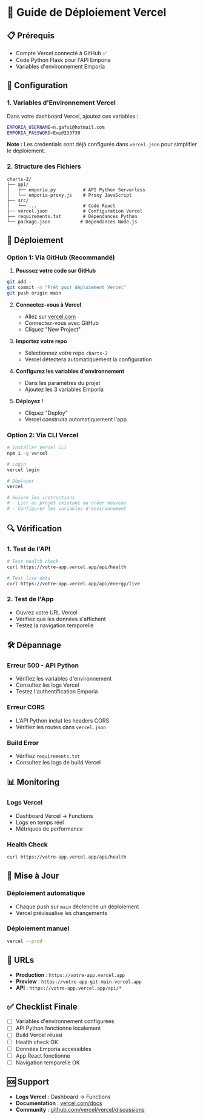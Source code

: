 # 🚀 Guide de Déploiement Vercel

## 📋 Prérequis
- Compte Vercel connecté à GitHub ✅
- Code Python Flask pour l'API Emporia
- Variables d'environnement Emporia

## 🔧 Configuration

### 1. Variables d'Environnement Vercel

Dans votre dashboard Vercel, ajoutez ces variables :

```bash
EMPORIA_USERNAME=n.gafsi@hotmail.com
EMPORIA_PASSWORD=Emp@233730
```

**Note :** Les credentials sont déjà configurés dans `vercel.json` pour simplifier le déploiement.

### 2. Structure des Fichiers

```
charts-2/
├── api/
│   ├── emporia.py          # API Python Serverless
│   └── emporia-proxy.js    # Proxy JavaScript
├── src/
│   └── ...                 # Code React
├── vercel.json             # Configuration Vercel
├── requirements.txt        # Dépendances Python
└── package.json           # Dépendances Node.js
```

## 🚀 Déploiement

### Option 1: Via GitHub (Recommandé)

1. **Poussez votre code sur GitHub**
```bash
git add .
git commit -m "Prêt pour déploiement Vercel"
git push origin main
```

2. **Connectez-vous à Vercel**
   - Allez sur [vercel.com](https://vercel.com)
   - Connectez-vous avec GitHub
   - Cliquez "New Project"

3. **Importez votre repo**
   - Sélectionnez votre repo `charts-2`
   - Vercel détectera automatiquement la configuration

4. **Configurez les variables d'environnement**
   - Dans les paramètres du projet
   - Ajoutez les 3 variables Emporia

5. **Déployez !**
   - Cliquez "Deploy"
   - Vercel construira automatiquement l'app

### Option 2: Via CLI Vercel

```bash
# Installer Vercel CLI
npm i -g vercel

# Login
vercel login

# Déployer
vercel

# Suivre les instructions
# - Lier au projet existant ou créer nouveau
# - Configurer les variables d'environnement
```

## 🔍 Vérification

### 1. Test de l'API
```bash
# Test health check
curl https://votre-app.vercel.app/api/health

# Test live data
curl https://votre-app.vercel.app/api/energy/live
```

### 2. Test de l'App
- Ouvrez votre URL Vercel
- Vérifiez que les données s'affichent
- Testez la navigation temporelle

## 🛠️ Dépannage

### Erreur 500 - API Python
- Vérifiez les variables d'environnement
- Consultez les logs Vercel
- Testez l'authentification Emporia

### Erreur CORS
- L'API Python inclut les headers CORS
- Vérifiez les routes dans `vercel.json`

### Build Error
- Vérifiez `requirements.txt`
- Consultez les logs de build Vercel

## 📊 Monitoring

### Logs Vercel
- Dashboard Vercel → Functions
- Logs en temps réel
- Métriques de performance

### Health Check
```bash
curl https://votre-app.vercel.app/api/health
```

## 🔄 Mise à Jour

### Déploiement automatique
- Chaque push sur `main` déclenche un déploiement
- Vercel prévisualise les changements

### Déploiement manuel
```bash
vercel --prod
```

## 🎯 URLs

- **Production** : `https://votre-app.vercel.app`
- **Preview** : `https://votre-app-git-main.vercel.app`
- **API** : `https://votre-app.vercel.app/api/*`

## ✅ Checklist Finale

- [ ] Variables d'environnement configurées
- [ ] API Python fonctionne localement
- [ ] Build Vercel réussi
- [ ] Health check OK
- [ ] Données Emporia accessibles
- [ ] App React fonctionne
- [ ] Navigation temporelle OK

## 🆘 Support

- **Logs Vercel** : Dashboard → Functions
- **Documentation** : [vercel.com/docs](https://vercel.com/docs)
- **Community** : [github.com/vercel/vercel/discussions](https://github.com/vercel/vercel/discussions) 